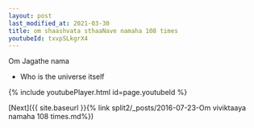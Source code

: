 ```yaml
---
layout: post
last_modified_at: 2021-03-30
title: om shaashvata sthaaNave namaha 108 times
youtubeId: txvpSLkgrX4
---
```

 
 
Om Jagathe nama 
 
 -  Who is the universe itself 
 
  
 
  
 
 
 
 
 
 


{% include youtubePlayer.html id=page.youtubeId %}
 
[Next]({{ site.baseurl }}{% link  split2/_posts/2016-07-23-Om viviktaaya namaha 108 times.md%})
 
